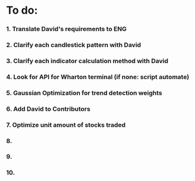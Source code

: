# To do:
### 1. Translate David's requirements to ENG
### 2. Clarify each candlestick pattern with David
### 3. Clarify each indicator calculation method with David
### 4. Look for API for Wharton terminal (if none: script automate)
### 5. Gaussian Optimization for trend detection weights
### 6. Add David to Contributors
### 7. Optimize unit amount of stocks traded
### 8. 
### 9.
### 10.
